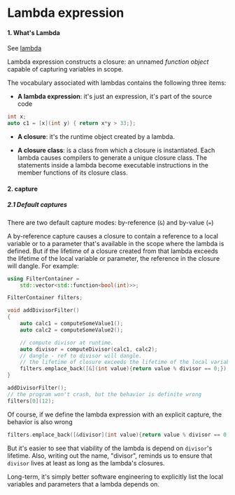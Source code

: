 # Lambda expression

#### 1. What's Lambda
See [lambda](http://en.cppreference.com/w/cpp/language/lambda)

Lambda expression constructs a closure: an unnamed *function object* capable of capturing variables in scope.

The vocabulary associated with lambdas contains the following three items:

* **A lambda expression**: it's just an expression, it's part of the source code
```C++
int x;
auto c1 = [x](int y) { return x*y > 33;};
```

* **A closure**: it's the runtime object created by a lambda.

* **A closure class**: is a class from which a closure is instantiated. Each lambda causes compilers to generate a unique closure class. The statements inside a lambda become executable instructions in the member functions of its closure class.

#### 2. capture

##### 2.1 Default captures

There are two default capture modes: by-reference (`&`) and by-value (`=`)

A by-reference capture causes a closure to contain a reference to a local variable or to a parameter that's available in the scope where the lambda is defined. But if the lifetime of a closure created from that lambda exceeds the lifetime of the local variable or parameter, the reference in the closure will dangle. For example:
```C++
using FilterContainer = 
	std::vector<std::function<bool(int)>>;

FilterContainer filters;

void addDivisorFilter()
{
	auto calc1 = computeSomeValue1();
	auto calc2 = computeSomeValue2();

	// compute divisor at runtime.
	auto divisor = computeDivisor(calc1, calc2);
	// dangle - ref to divisor will dangle.
	// the lifetime of closure exceeds the lifetime of the local variable.
	filters.emplace_back([&](int value){return value % divisor == 0;});
}

addDivisorFilter();
// the program won't crash, but the behavior is definite wrong
filters[0](12);
```

Of course, if we define the lambda expression with an explicit capture, the behavior is also wrong
```C++
filters.emplace_back([&divisor](int value){return value % divisor == 0;});
```

But it's easier to see that viability of the lambda is depend on `divisor`'s lifetime. Also, writing out the name, "divisor", reminds us to ensure that `divisor` lives at least as long as the lambda's closures.

Long-term, it's simply better software engineering to explicitly list the local variables and parameters that a lambda depends on.